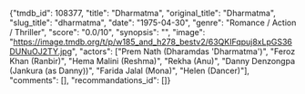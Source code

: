 {"tmdb_id": 108377, "title": "Dharmatma", "original_title": "Dharmatma", "slug_title": "dharmatma", "date": "1975-04-30", "genre": "Romance / Action / Thriller", "score": "0.0/10", "synopsis": "", "image": "https://image.tmdb.org/t/p/w185_and_h278_bestv2/63QKIFqpuj8xLpGS36DUNuOJ2TY.jpg", "actors": ["Prem Nath (Dharamdas 'Dharmatma')", "Feroz Khan (Ranbir)", "Hema Malini (Reshma)", "Rekha (Anu)", "Danny Denzongpa (Jankura (as Danny))", "Farida Jalal (Mona)", "Helen (Dancer)"], "comments": [], "recommandations_id": []}